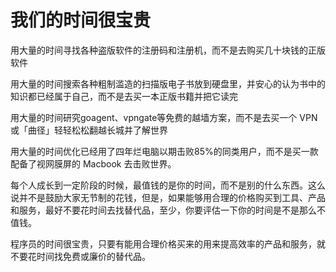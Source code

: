 # 我们的时间很宝贵

用大量的时间寻找各种盗版软件的注册码和注册机，而不是去购买几十块钱的正版软件


用大量的时间搜索各种粗制滥造的扫描版电子书放到硬盘里，并安心的认为书中的知识都已经属于自己，而不是去买一本正版书籍并把它读完


用大量的时间研究goagent、vpngate等免费的越墙方案，而不是去买一个 VPN 或「曲径」轻轻松松翻越长城并了解世界

用大量的时间优化已经用了四年烂电脑以期击败85%的同类用户，而不是买一款配备了视网膜屏的 Macbook 去击败世界。


每个人成长到一定阶段的时候，最值钱的是你的时间，而不是别的什么东西。这么说并不是鼓励大家无节制的花钱，但是，如果能够用合理的价格购买到工具、产品和服务，最好不要花时间去找替代品，至少，你要评估一下你的时间是不是那么不值钱。

程序员的时间很宝贵，只要有能用合理价格买来的用来提高效率的产品和服务，就不要花时间找免费或廉价的替代品。